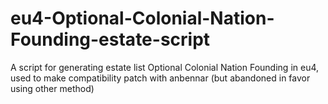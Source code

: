 # eu4-Optional-Colonial-Nation-Founding-estate-script
A script for generating estate list Optional Colonial Nation Founding in eu4, used to make compatibility patch with anbennar (but abandoned in favor using other method)
